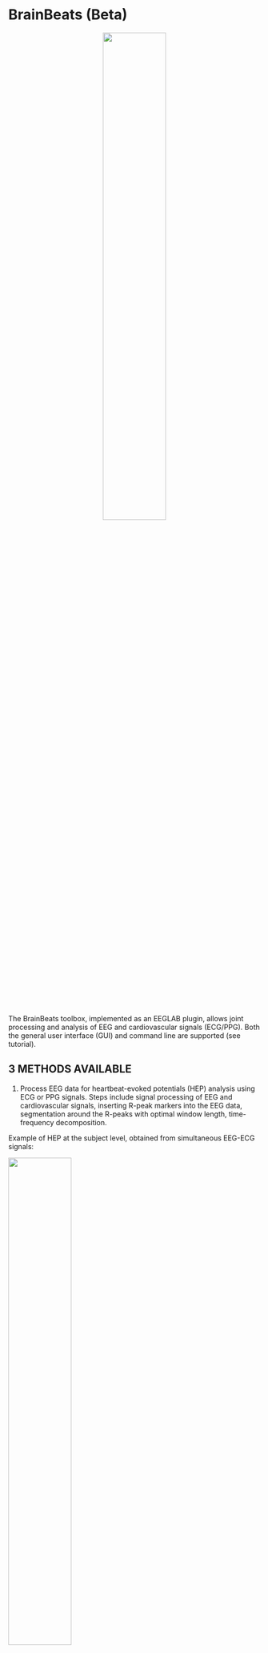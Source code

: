 <!-- <p align="center"> -->
# BrainBeats (Beta)
<!-- </p> -->

<p align="center" width="100%">
    <img width="50%" src="https://github.com/amisepa/BrainBeats/blob/v1.4/brainbeats_logo.png">
</p>

The BrainBeats toolbox, implemented as an EEGLAB plugin, allows joint processing and analysis of EEG and cardiovascular signals (ECG/PPG). Both the general user interface (GUI) and command line are supported (see tutorial). 

## 3 METHODS AVAILABLE

1) Process EEG data for heartbeat-evoked potentials (HEP) analysis using ECG or PPG signals. Steps include signal processing of EEG and cardiovascular signals, inserting R-peak markers into the EEG data, segmentation around the R-peaks with optimal window length, time-frequency decomposition.

Example of HEP at the subject level, obtained from simultaneous EEG-ECG signals:
<p width="100%">
    <img width="50%" src="https://github.com/amisepa/BrainBeats/blob/v1.4/figures/fig1.11.png"> 
</p>

Example of HEP at the subject level, obtained from simultaneous EEG-PPG signals:
<p width="100%">
    <img width="50%" src="https://github.com/amisepa/BrainBeats/blob/v1.4/figures/fig1.17.png">
</p>

2) Extract EEG and HRV features from continuous data in the time, frequency, and nonlinear domains. 
    - HRV time domain: SDNN, RMSSD, pNN50.
    - HRV frequency domain: VLF-power, ULF-power, LF-power, HF-power, LF:HF ratio, Total power. 
    - HRV nonlinear domain: Poincare, fuzzy entropy, fractal dimension, PRSA. 
    
    - EEG frequency domain: average band power (delta, theta, alpha, beta, gamma), individual alpha frequency (IAF), alpha asymmetry.
    - EEG nonlinear domain: fuzzy entropy, fractal dimension

Example of power spectral density (PSD) estimated from HRV and EEG data:
<p width="100%">
    <img width="50%" src="https://github.com/amisepa/BrainBeats/blob/v1.4/figures/fig2.4.png"> 
</p>

Example of EEG features extracted from sample dataset.
<p width="100%">
    <img width="50%" src="https://github.com/amisepa/BrainBeats/blob/v1.4/figures/fig2.5.png"> 
</p>

3) Remove heart components from EEG signals using ICA and ICLabel.
   
Example of extraction of cardiovascular components from EEG signals
<p width="100%">
    <img width="50%" src="https://github.com/amisepa/BrainBeats/blob/v1.4/figures/fig3.3.png"> 
</p>

## Tutorial

See the JoVE preprint for a step-by-step tutorial using the sample dataset: https://www.biorxiv.org/content/10.1101/2023.06.01.543272v1.full.pdf

## Examples

